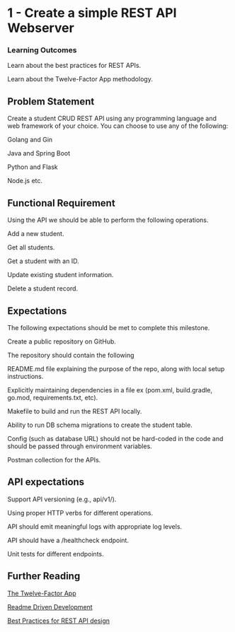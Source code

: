# 1 - Create a simple REST API Webserver
### Learning Outcomes
Learn about the best practices for REST APIs.

Learn about the Twelve-Factor App methodology.

## Problem Statement
Create a student CRUD REST API using any programming language and web framework of your choice. You can choose to use any of the following:

Golang and Gin

Java and Spring Boot

Python and Flask

Node.js etc.

## Functional Requirement
Using the API we should be able to perform the following operations.

Add a new student.

Get all students.

Get a student with an ID.

Update existing student information.

Delete a student record.

## Expectations
The following expectations should be met to complete this milestone.

Create a public repository on GitHub.

The repository should contain the following

README.md file explaining the purpose of the repo, along with local setup instructions.

Explicitly maintaining dependencies in a file ex (pom.xml, build.gradle, go.mod, requirements.txt, etc).

Makefile to build and run the REST API locally.

Ability to run DB schema migrations to create the student table.

Config (such as database URL) should not be hard-coded in the code and should be passed through environment variables.

Postman collection for the APIs.

## API expectations

Support API versioning (e.g., api/v1/<resource>).

Using proper HTTP verbs for different operations.

API should emit meaningful logs with appropriate log levels.

API should have a /healthcheck endpoint.

Unit tests for different endpoints.

## Further Reading
[The Twelve-Factor App](https://12factor.net/)

[Readme Driven Development](https://tom.preston-werner.com/2010/08/23/readme-driven-development.html)

[Best Practices for REST API design](https://stackoverflow.blog/2020/03/02/best-practices-for-rest-api-design/)
